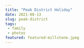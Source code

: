 ```yaml
---
title: "Peak District Holiday"
date: 2021-08-13
slug: peak-district
tags:
 - family
 - photos
featured: featured-millstone.jpeg
---
```


